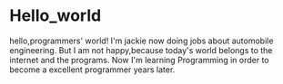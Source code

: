 # Hello_world


hello,programmers' world!
I'm jackie now doing jobs about automobile engineering.
But I am not happy,because today's world belongs to the internet and the programs.
Now I'm learning Programming in order to become a excellent programmer years later.

